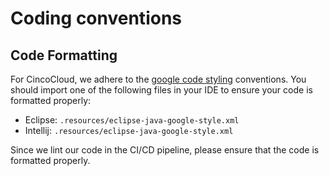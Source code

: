 # Coding conventions

## Code Formatting

For CincoCloud, we adhere to the [google code styling][google-styleguide] conventions.
You should import one of the following files in your IDE to ensure your code is formatted properly:

* Eclipse: `.resources/eclipse-java-google-style.xml`
* Intellij: `.resources/eclipse-java-google-style.xml`

Since we lint our code in the CI/CD pipeline, please ensure that the code is formatted properly.

[google-styleguide]: https://github.com/google/styleguide

